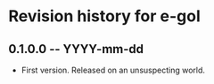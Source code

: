 # Revision history for e-gol

## 0.1.0.0 -- YYYY-mm-dd

* First version. Released on an unsuspecting world.
